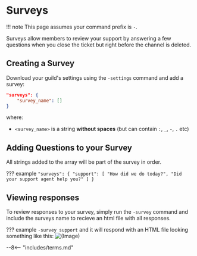 # Surveys

!!! note
	This page assumes your command prefix is `-`.

Surveys allow members to review your support by answering a few questions when you close the ticket but right before the channel is deleted.

## Creating a Survey

Download your guild's settings using the `-settings` command and add a survey:

```json
"surveys": {
	"survey_name": []
}
```

where:

- `<survey_name>` is a string **without spaces** (but can contain `:`, `_`, `-`, `.` etc)

## Adding Questions to your Survey

All strings added to the array will be part of the survey in order.

??? example
	```
	"surveys": {
		"support": [
    			"How did we do today?",
    			"Did your support agent help you?"
   		]
	}
	```

## Viewing responses

To review responses to your survey, simply run the `-survey` command and include the surveys name to recieve an html file with all responses.

??? example
	`-survey support` and it will respond with an HTML file looking something like this:
	![(Image)](https://i.imgur.com/qqE4o5x.png)

<!-- do not delete -->
--8<-- "includes/terms.md"
<!-- /do not delete -->
